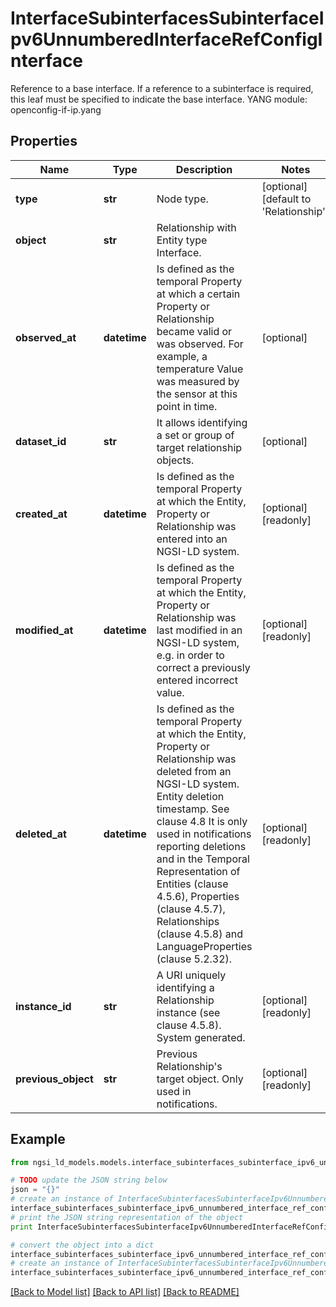 # InterfaceSubinterfacesSubinterfaceIpv6UnnumberedInterfaceRefConfigInterface

Reference to a base interface. If a reference to a subinterface is required, this leaf must be specified to indicate the base interface.  YANG module: openconfig-if-ip.yang 

## Properties

Name | Type | Description | Notes
------------ | ------------- | ------------- | -------------
**type** | **str** | Node type.  | [optional] [default to 'Relationship']
**object** | **str** | Relationship with Entity type Interface. | 
**observed_at** | **datetime** | Is defined as the temporal Property at which a certain Property or Relationship became valid or was observed. For example, a temperature Value was measured by the sensor at this point in time.  | [optional] 
**dataset_id** | **str** | It allows identifying a set or group of target relationship objects.  | [optional] 
**created_at** | **datetime** | Is defined as the temporal Property at which the Entity, Property or Relationship was entered into an NGSI-LD system.  | [optional] [readonly] 
**modified_at** | **datetime** | Is defined as the temporal Property at which the Entity, Property or Relationship was last modified in an NGSI-LD system, e.g. in order to correct a previously entered incorrect value.  | [optional] [readonly] 
**deleted_at** | **datetime** | Is defined as the temporal Property at which the Entity, Property or Relationship was deleted from an NGSI-LD system.  Entity deletion timestamp. See clause 4.8 It is only used in notifications reporting deletions and in the Temporal Representation of Entities (clause 4.5.6), Properties (clause 4.5.7), Relationships (clause 4.5.8) and LanguageProperties (clause 5.2.32).  | [optional] [readonly] 
**instance_id** | **str** | A URI uniquely identifying a Relationship instance (see clause 4.5.8). System generated.  | [optional] [readonly] 
**previous_object** | **str** | Previous Relationship&#39;s target object. Only used in notifications.  | [optional] [readonly] 

## Example

```python
from ngsi_ld_models.models.interface_subinterfaces_subinterface_ipv6_unnumbered_interface_ref_config_interface import InterfaceSubinterfacesSubinterfaceIpv6UnnumberedInterfaceRefConfigInterface

# TODO update the JSON string below
json = "{}"
# create an instance of InterfaceSubinterfacesSubinterfaceIpv6UnnumberedInterfaceRefConfigInterface from a JSON string
interface_subinterfaces_subinterface_ipv6_unnumbered_interface_ref_config_interface_instance = InterfaceSubinterfacesSubinterfaceIpv6UnnumberedInterfaceRefConfigInterface.from_json(json)
# print the JSON string representation of the object
print InterfaceSubinterfacesSubinterfaceIpv6UnnumberedInterfaceRefConfigInterface.to_json()

# convert the object into a dict
interface_subinterfaces_subinterface_ipv6_unnumbered_interface_ref_config_interface_dict = interface_subinterfaces_subinterface_ipv6_unnumbered_interface_ref_config_interface_instance.to_dict()
# create an instance of InterfaceSubinterfacesSubinterfaceIpv6UnnumberedInterfaceRefConfigInterface from a dict
interface_subinterfaces_subinterface_ipv6_unnumbered_interface_ref_config_interface_form_dict = interface_subinterfaces_subinterface_ipv6_unnumbered_interface_ref_config_interface.from_dict(interface_subinterfaces_subinterface_ipv6_unnumbered_interface_ref_config_interface_dict)
```
[[Back to Model list]](../README.md#documentation-for-models) [[Back to API list]](../README.md#documentation-for-api-endpoints) [[Back to README]](../README.md)


